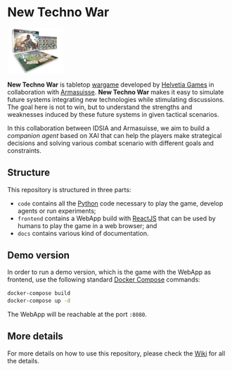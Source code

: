 # New Techno War

<img src="docs/ntw.jpg" alt="Crema" width="128"/>


**New Techno War** is tabletop [wargame](https://deftech.ch/it/wargaming/) developed by [Helvetia Games](https://helvetia-games.ch/) in collaboration with [Armasuisse](https://www.ar.admin.ch/en/armasuisse-wissenschaft-und-technologie-w-t/home.html). **New Techno War** makes it easy to simulate future systems integrating new technologies while stimulating discussions. The goal here is not to win, but to understand the strengths and weaknesses induced by these future systems in given tactical scenarios.

In this collaboration between IDSIA and Armasuisse, we aim to build a *companion agent* based on XAI that can help the players make strategical decisions and solving various combat scenario with different goals and constraints.


## Structure

This repository is structured in three parts:

* `code` contains all the [Python](https://www.python.org/) code necessary to play the game, develop agents or run experiments;
* `frontend` contains a WebApp build with [ReactJS](https://reactjs.org/) that can be used by humans to play the game in a web browser; and
* `docs` contains various kind of documentation.


## Demo version

In order to run a demo version, which is the game with the WebApp as frontend, use the following standard [Docker Compose](https://docs.docker.com/compose/) commands:

```bash
docker-compose build
docker-compose up -d
```

The WebApp will be reachable at the port `:8080`.


## More details

For more details on how to use this repository, please check the [Wiki](https://github.com/IDSIA/NewTechnoWar/wiki) for all the details.

